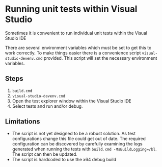 # Running unit tests within Visual Studio

Sometimes it is convenient to run individual unit tests within the Visual Studio IDE

There are several environment variables which must be set to get this to work correctly.  To make things easier there is a convenience script `visual-studio-devenv.cmd` provided.  This script will set the necessary environment variables.

## Steps

1. `build.cmd`
2. `visual-studio-devenv.cmd`
3. Open the test explorer window within the Visual Studio IDE
4. Select tests and run and/or debug.

## Limitations

* The script is not yet designed to be a robust solution.  As test configurations change this file could get out of date.  The required configuration can be discovered by carefully examining the logs generated when running the tests with `build.cmd -MsBuildLogging=/bl`.  The script can then be updated.
* The script is hardcoded to use the x64 debug build


